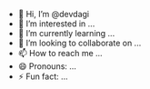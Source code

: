 - 👋 Hi, I’m @devdagi
- 👀 I’m interested in ...
- 🌱 I’m currently learning ...
- 💞️ I’m looking to collaborate on ...
- 📫 How to reach me ...
- 😄 Pronouns: ...
- ⚡ Fun fact: ...

<!---
devdagi/devdagi is a ✨ special ✨ repository because its `README.md` (this file) appears on your GitHub profile.
You can click the Preview link to take a look at your changes.
--->
